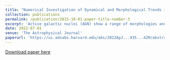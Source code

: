 ```yaml
---
title: "Numerical Investigation of Dynamical and Morphological Trends in Relativistic Jets"
collection: publications
permalink: /publication/2015-10-01-paper-title-number-3
excerpt: 'Active galactic nuclei (AGN) show a range of morphologies and dynamical properties, which are determined not only by parameters intrinsic to the central engine but also their interaction with the surrounding environment. We investigate the connection of kiloparsec scale AGN jet properties to their intrinsic parameters and surroundings. This is done using a suite of 40 relativistic hydrodynamic simulations spanning a wide range of engine luminosities and opening angles. We explore AGN jet propagation with different ambient density profiles. While confirmation awaits future 3D studies, the Fanaroff-Riley (FR) morphological dichotomy arises naturally in our 2D models. Jets with low energy density compared to the ambient medium produce a center-brightened emissivity distribution, while emissivity from relatively higher energy density jets is dominated by the jet head. We observe recollimation shocks in our simulations that can generate bright spots along the spine of the jet, providing a possible explanation for "knots" observed in AGN jets. We additionally find a scaling relation between the number of knots and the jet-head-to-surroundings energy density ratio. This scaling relation is generally consistent with the observations of the jets in M87 and Cygnus A. Our model also correctly predicts M87 as FRI and Cygnus A as FRII. Our model can be used to relate jet dynamical parameters such as jet head velocity, jet opening angle, and external pressure to jet power, and ambient density estimates.'
date: 2022-07-01
venue: 'The Astrophysical Journal'
paperurl: 'https://ui.adsabs.harvard.edu/abs/2022ApJ...935...42M/abstract'
---
```


[Download paper here](http://academicpages.github.io/files/paper3.pdf)
